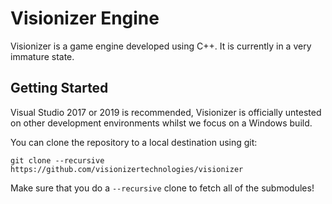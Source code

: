 # Visionizer Engine

Visionizer is a game engine developed using C++. It is currently in a very immature state.

## Getting Started

Visual Studio 2017 or 2019 is recommended, Visionizer is officially untested on other development environments whilst we focus on a Windows build.

You can clone the repository to a local destination using git:

`git clone --recursive https://github.com/visionizertechnologies/visionizer`

Make sure that you do a `--recursive` clone to fetch all of the submodules!
